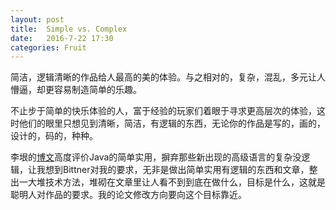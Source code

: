 ```yaml
---
layout: post
title:  Simple vs. Complex
date:	2016-7-22 17:30
categories: Fruit
---
```


简洁，逻辑清晰的作品给人最高的美的体验。与之相对的，复杂，混乱，多元让人懵逼，却更容易制造简单的乐趣。

不止步于简单的快乐体验的人，富于经验的玩家们着眼于寻求更高层次的体验，这时他们的眼里只想见到清晰，简洁，有逻辑的东西，无论你的作品是写的，画的，设计的，码的，种种。

李垠的[博文](http://www.yinwang.org/blog-cn/2016/01/18/java)高度评价Java的简单实用，摒弃那些新出现的高级语言的复杂没逻辑，让我想到Bittner对我的要求，无非是做出简单实用有逻辑的东西和文章，整出一大堆技术方法，堆砌在文章里让人看不到到底在做什么，目标是什么，这就是聪明人对作品的要求。我的论文修改方向要向这个目标靠近。